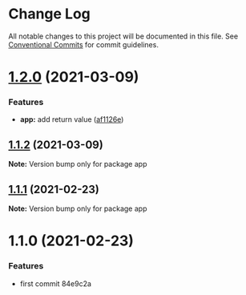 # Change Log

All notable changes to this project will be documented in this file.
See [Conventional Commits](https://conventionalcommits.org) for commit guidelines.

# [1.2.0](https://github.com/lasota-piotr/lerna-repo/compare/app@1.1.2...app@1.2.0) (2021-03-09)


### Features

* **app:** add return value ([af1126e](https://github.com/lasota-piotr/lerna-repo/commit/af1126e808d664478a8f3810824a3216cbc6b154))





## [1.1.2](/compare/app@1.1.1...app@1.1.2) (2021-03-09)

**Note:** Version bump only for package app





## [1.1.1](/compare/app@1.1.0...app@1.1.1) (2021-02-23)

**Note:** Version bump only for package app





# 1.1.0 (2021-02-23)


### Features

* first commit 84e9c2a
